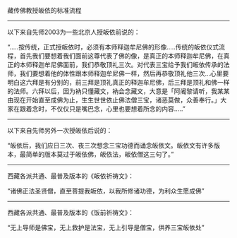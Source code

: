 藏传佛教授皈依的标准流程

--------------------------

以下来自先师2003为一些北京人授皈依前说的：

“.....按传统，正式授皈依时，必须有本师释迦牟尼佛的形像.....传统的皈依仪式流程，首先我们要想着我们面前这尊代表了佛的像，是真正的本师释迦牟尼佛，在真正的本师释迦牟尼佛面前，我们恭敬顶礼三次。对代表三宝给予我们皈依传承的法师，我们要想着他的体性跟本师释迦牟尼佛一样，然后再恭敬顶礼他三次...心里要明白这六拜是有分别的，前三拜是顶礼真正的释迦牟尼佛，后三拜是顶礼和佛一样的法师。六拜以后，因为衲只懂藏文，衲会念藏文，大意是「阿阇黎请听，我某某由现在开始直至成佛为止，生生世世依止佛法僧三宝，诸恶莫做，众善奉行。」大家在跟着念时，不仅仅只是嘴巴念，心里也要想着所念的内容.....”

--------------------------

以下来自先师另外一次授皈依后说的：

“皈依后，我们应日三次、夜三次想念三宝功德而诵念皈依文。皈依文有许多版本，最简单的版本莫过于皈依佛，皈依法，皈依僧这三句了。”

--------------------------

西藏各派共通、最普及版本的《皈依祈祷文》：

“诸佛正法圣贤僧，直至菩提我皈依，以我所修诸功德，为利众生愿成佛”

--------------------------

西藏各派共通、最普及版本的《饭前祈祷文》：

“无上导师是佛宝，无上救护是法宝，无上引导是僧宝，供养三宝皈依处”
